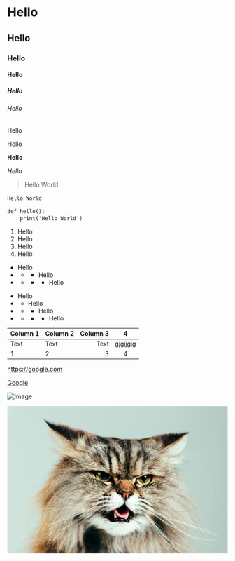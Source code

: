 # Hello

## Hello

### Hello

#### Hello

##### Hello

###### Hello

Hello

~~Hello~~

**Hello**

*Hello*

> Hello World

```
Hello World
```

```python=
def hello():
    print('Hello World')
```

1. Hello
1. Hello
1. Hello
1. Hello

- Hello
- - - Hello
- - - - Hello

* Hello
* * Hello
* * * Hello
* * * * Hello



| Column 1 | Column 2 | Column 3 |4|
| -------- | :-------- | --------: |:-:|
| Text     | Text     | Text     |gjgjjgjg|
|1|2|3|4

<https://google.com>

[Google](https://google.com)

![Image](https://i.epochtimes.com/assets/uploads/2021/08/id13156667-shutterstock_376153318-450x322.jpg)

![Image](cat2.jpeg)